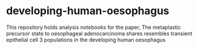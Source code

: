 # developing-human-oesophagus
This repository holds analysis notebooks for the paper, The metaplastic precursor state to oesophageal adenocarcinoma shares resembles transient epithelial cell 3 populations in the developing human oesophagus
